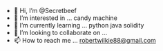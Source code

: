- 👋 Hi, I’m @Secretbeef
- 👀 I’m interested in ... candy machine
- 🌱 I’m currently learning ... python java solidity
- 💞️ I’m looking to collaborate on ...
- 📫 How to reach me ... robertwilkie88@gmail.com

<!---
Secretbeef/Secretbeef is a ✨ special ✨ repository because its `README.md` (this file) appears on your GitHub profile.
You can click the Preview link to take a look at your changes.
--->
